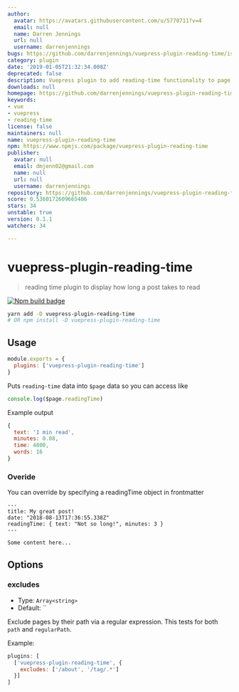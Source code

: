```yaml
---
author:
  avatar: https://avatars.githubusercontent.com/u/5770711?v=4
  email: null
  name: Darren Jennings
  url: null
  username: darrenjennings
bugs: https://github.com/darrenjennings/vuepress-plugin-reading-time/issues
category: plugin
date: '2019-01-05T21:32:34.008Z'
deprecated: false
description: Vuepress plugin to add reading-time functionality to page data
downloads: null
homepage: https://github.com/darrenjennings/vuepress-plugin-reading-time#readme
keywords:
- vue
- vuepress
- reading-time
license: false
maintainers: null
name: vuepress-plugin-reading-time
npm: https://www.npmjs.com/package/vuepress-plugin-reading-time
publisher:
  avatar: null
  email: dmjenn02@gmail.com
  name: null
  url: null
  username: darrenjennings
repository: https://github.com/darrenjennings/vuepress-plugin-reading-time
score: 0.5360172609665406
stars: 34
unstable: true
version: 0.1.1
watchers: 34

---
```


# vuepress-plugin-reading-time 

> reading time plugin to display how long a post takes to read

[![Npm build badge](https://img.shields.io/npm/v/vuepress-plugin-reading-time.svg?style=flat-square)](https://www.npmjs.com/package/vuepress-plugin-reading-time)

```bash
yarn add -D vuepress-plugin-reading-time
# OR npm install -D vuepress-plugin-reading-time
```

## Usage

```javascript
module.exports = {
  plugins: ['vuepress-plugin-reading-time']
}
```

Puts `reading-time` data into `$page` data so you can access like

```js
console.log($page.readingTime)
```

Example output
```js
{
  text: '1 min read',
  minutes: 0.08,
  time: 4800,
  words: 16
}
```

### Overide

You can override by specifying a readingTime object in frontmatter

```
---
title: My great post!
date: "2018-08-13T17:36:55.338Z"
readingTime: { text: "Not so long!", minutes: 3 }
---

Some content here...
```


## Options

### excludes

- Type: `Array<string>`
- Default: ``

Exclude pages by their path via a regular expression. This tests for both `path`
and `regularPath`.

Example:

```javascript
plugins: [
  ['vuepress-plugin-reading-time', {
    excludes: ['/about', '/tag/.*']
  }]
]
```
